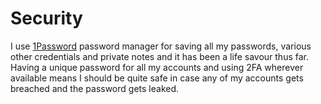 # Security
I use [1Password](https://1password.com/) password manager for saving all my passwords, various other credentials and private notes and it has been a life savour thus far. Having a unique password for all my accounts and using 2FA wherever available means I should be quite safe in case any of my accounts gets breached and the password gets leaked.